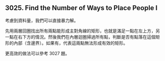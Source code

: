 ## 3025. Find the Number of Ways to Place People I

考慮到資料量，我們可以直接暴力解。

先用兩層回圈找出所有兩點能形成主對角線的矩形，也就是滿足一點在左上方，另一點在右下方的情況。然後我們在內層迴圈掃過所有點，判斷是否有點落在這個矩形的內部（含邊界）。如果有，代表這兩點無法形成有效的矩形。

更高效的做法可以參考 3027 題。
